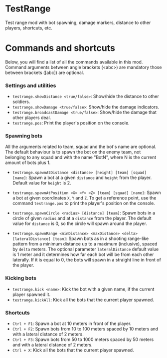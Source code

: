 # TestRange
Test range mod with bot spawning, damage markers, distance to other players, 
shortcuts, etc.

# Commands and shortcuts
Below, you will find a list of all the commands available in this mod. Command arguments
between angle brackets (\<abc\>) are mandatory those between brackets (\[abc\]) are optional.

### Settings and utilities

- `testrange.showDistance <true/false>`: Show/hide the distance to other soldiers.
- `testrange.showDamage <true/false>`: Show/hide the damage indicators.
- `testrange.broadcastDamage <true/false>`: Show/hide the damage that other players deal.
- `testrange.pos`: Print the player's position on the console.

### Spawning bots
All the arguments related to team, squad and the bot's name are optional. The default behaviour
is to spawn the bot on the enemy team, not belonging to any squad and with the name "BotN", where N
is the current amount of bots plus 1.

- `testrange.spawnAtDistance <distance> [height] [team] [squad] [name]`: 
Spawn a bot at a given `distance` and `height` from the player. Default value for `height` is 2.

- `testrange.spawnAtPosition <X> <Y> <Z> [team] [squad] [name]`:
 Spawn a bot at given coordinates `X`, `Y` and `Z`. To get a reference point, use the command 
 `testrange.pos` to print the player's position on the console. 

- `testrange.spawnCircle <radius> [distance] [team]`: Spawn bots in a circle of given
`radius` and at a `distance` from the player. The default value for `distance` is 0, so the 
circle will spawn around the player. 

- `testrange.spawnRange <minDistance> <maxDistance> <delta> [lateralDistance] [team]`:
 Spawn bots as in a shooting range-like pattern from a minimum distance up to a maximum (inclusive), 
 spaced by `delta` meters. The optional parameter `lateralDistance` default value is 1 meter and it
 determines how far each bot will be from each other laterally. If it is equal to 0, the bots will spawn
 in a straight line in front of the player.
 
### Kicking bots
- `testrange.kick <name>`: Kick the bot with a given name, if the current player spawned it.
- `testrange.kickAll`: Kick all the bots that the current player spawned.

### Shortcuts
- `Ctrl + F1`: Spawn a bot at 10 meters in front of the player.
- `Ctrl + F2`: Spawn bots from 10 to 100 meters spaced by 10 meters and with a lateral distance of 2 meters.
- `Ctrl + F3`: Spawn bots from 50 to 1000 meters spaced by 50 meters and with a lateral distance of 2 meters.
- `Ctrl + X`: Kick all the bots that the current player spawned.



